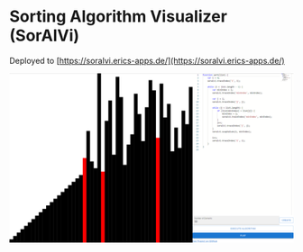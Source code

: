 # Sorting Algorithm Visualizer (SorAlVi)

Deployed to [https://soralvi.erics-apps.de/](https://soralvi.erics-apps.de/)

![Preview](public/preview.png)